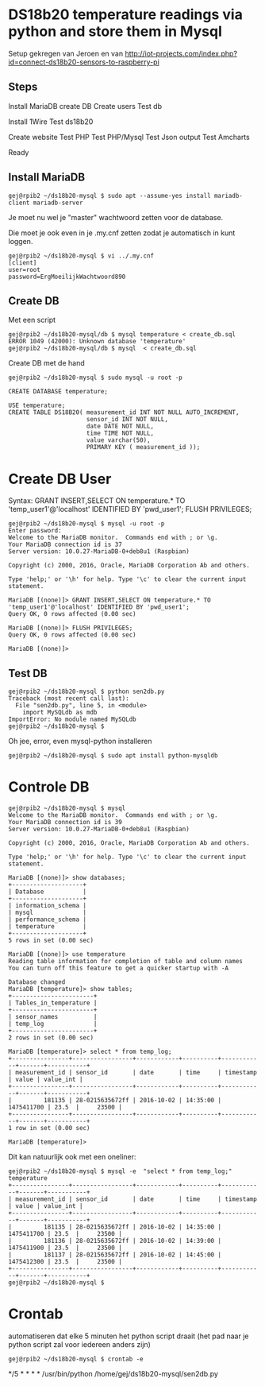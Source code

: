 # DS18b20 temperature readings via python and store them in Mysql
Setup gekregen van Jeroen en van http://iot-projects.com/index.php?id=connect-ds18b20-sensors-to-raspberry-pi

## Steps

Install MariaDB
create DB
Create users
Test db

Install 1Wire
Test ds18b20

Create website
Test PHP
Test PHP/Mysql
Test Json output
Test Amcharts

Ready


## Install MariaDB

```
gej@rpib2 ~/ds18b20-mysql $ sudo apt --assume-yes install mariadb-client mariadb-server
```

Je moet nu wel je "master" wachtwoord zetten voor de database.

Die moet je ook even in je .my.cnf zetten zodat je automatisch in kunt loggen.

```
gej@rpib2 ~/ds18b20-mysql $ vi ../.my.cnf
[client]
user=root
password=ErgMoeilijkWachtwoord890
```

## Create DB

Met een script
```
gej@rpib2 ~/ds18b20-mysql/db $ mysql temperature < create_db.sql 
ERROR 1049 (42000): Unknown database 'temperature'
gej@rpib2 ~/ds18b20-mysql/db $ mysql  < create_db.sql 
```

Create DB met de hand

```
gej@rpib2 ~/ds18b20-mysql $ sudo mysql -u root -p

CREATE DATABASE temperature;

USE temperature;
CREATE TABLE DS18B20( measurement_id INT NOT NULL AUTO_INCREMENT,
                      sensor_id INT NOT NULL,
                      date DATE NOT NULL,
                      time TIME NOT NULL,
                      value varchar(50),
                      PRIMARY KEY ( measurement_id ));
```


# Create DB User

Syntax:
GRANT INSERT,SELECT ON temperature.* TO 'temp_user1'@'localhost' IDENTIFIED BY 'pwd_user1';
FLUSH PRIVILEGES;

```
gej@rpib2 ~/ds18b20-mysql $ mysql -u root -p
Enter password: 
Welcome to the MariaDB monitor.  Commands end with ; or \g.
Your MariaDB connection id is 37
Server version: 10.0.27-MariaDB-0+deb8u1 (Raspbian)

Copyright (c) 2000, 2016, Oracle, MariaDB Corporation Ab and others.

Type 'help;' or '\h' for help. Type '\c' to clear the current input statement.

MariaDB [(none)]> GRANT INSERT,SELECT ON temperature.* TO 'temp_user1'@'localhost' IDENTIFIED BY 'pwd_user1';
Query OK, 0 rows affected (0.00 sec)

MariaDB [(none)]> FLUSH PRIVILEGES;
Query OK, 0 rows affected (0.00 sec)

MariaDB [(none)]> 
```

## Test DB

```
gej@rpib2 ~/ds18b20-mysql $ python sen2db.py 
Traceback (most recent call last):
  File "sen2db.py", line 5, in <module>
    import MySQLdb as mdb
ImportError: No module named MySQLdb
gej@rpib2 ~/ds18b20-mysql $
```

Oh jee, error, even mysql-python installeren

```
gej@rpib2 ~/ds18b20-mysql $ sudo apt install python-mysqldb
```

# Controle DB
```
gej@rpib2 ~/ds18b20-mysql $ mysql
Welcome to the MariaDB monitor.  Commands end with ; or \g.
Your MariaDB connection id is 39
Server version: 10.0.27-MariaDB-0+deb8u1 (Raspbian)

Copyright (c) 2000, 2016, Oracle, MariaDB Corporation Ab and others.

Type 'help;' or '\h' for help. Type '\c' to clear the current input statement.

MariaDB [(none)]> show databases;
+--------------------+
| Database           |
+--------------------+
| information_schema |
| mysql              |
| performance_schema |
| temperature        |
+--------------------+
5 rows in set (0.00 sec)

MariaDB [(none)]> use temperature
Reading table information for completion of table and column names
You can turn off this feature to get a quicker startup with -A

Database changed
MariaDB [temperature]> show tables;
+-----------------------+
| Tables_in_temperature |
+-----------------------+
| sensor_names          |
| temp_log              |
+-----------------------+
2 rows in set (0.00 sec)

MariaDB [temperature]> select * from temp_log;
+----------------+-----------------+------------+----------+------------+-------+-----------+
| measurement_id | sensor_id       | date       | time     | timestamp  | value | value_int |
+----------------+-----------------+------------+----------+------------+-------+-----------+
|         181135 | 28-0215635672ff | 2016-10-02 | 14:35:00 | 1475411700 | 23.5  |     23500 |
+----------------+-----------------+------------+----------+------------+-------+-----------+
1 row in set (0.00 sec)

MariaDB [temperature]> 
```

Dit kan natuurlijk ook met een oneliner:

```
gej@rpib2 ~/ds18b20-mysql $ mysql -e  "select * from temp_log;" temperature
+----------------+-----------------+------------+----------+------------+-------+-----------+
| measurement_id | sensor_id       | date       | time     | timestamp  | value | value_int |
+----------------+-----------------+------------+----------+------------+-------+-----------+
|         181135 | 28-0215635672ff | 2016-10-02 | 14:35:00 | 1475411700 | 23.5  |     23500 |
|         181136 | 28-0215635672ff | 2016-10-02 | 14:39:00 | 1475411900 | 23.5  |     23500 |
|         181137 | 28-0215635672ff | 2016-10-02 | 14:45:00 | 1475412300 | 23.5  |     23500 |
+----------------+-----------------+------------+----------+------------+-------+-----------+
gej@rpib2 ~/ds18b20-mysql $
```


# Crontab

automatiseren dat elke 5 minuten het python script draait
(het pad naar je python script zal voor iedereen anders zijn)
```
gej@rpib2 ~/ds18b20-mysql $ crontab -e
```
*/5 * * * *     /usr/bin/python /home/gej/ds18b20-mysql/sen2db.py

